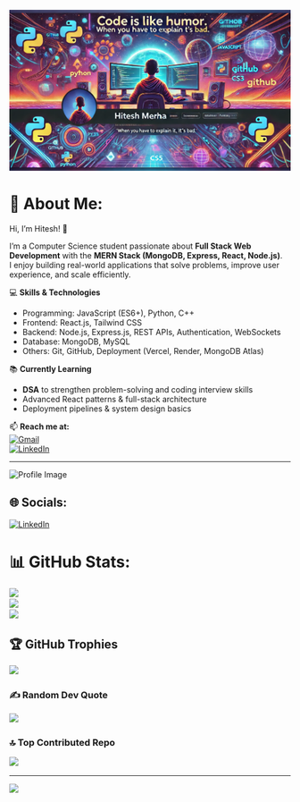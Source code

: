 ![Alt Text](https://github.com/CoderKing246/CoderKing246/raw/main/b756ab74-037e-4353-ba49-d735a2289e90.webp)



# 💫 About Me:
Hi, I’m Hitesh! 👋  

I’m a Computer Science student passionate about **Full Stack Web Development** with the **MERN Stack (MongoDB, Express, React, Node.js)**.  
I enjoy building real-world applications that solve problems, improve user experience, and scale efficiently.  

💻 **Skills & Technologies**  
- Programming: JavaScript (ES6+), Python, C++  
- Frontend: React.js, Tailwind CSS  
- Backend: Node.js, Express.js, REST APIs, Authentication, WebSockets  
- Database: MongoDB, MySQL  
- Others: Git, GitHub, Deployment (Vercel, Render, MongoDB Atlas)  

📚 **Currently Learning**  
- **DSA** to strengthen problem-solving and coding interview skills  
- Advanced React patterns & full-stack architecture  
- Deployment pipelines & system design basics  

📫 **Reach me at:**  
[![Gmail](https://img.shields.io/badge/-Gmail-%23D14836?logo=gmail&logoColor=white)](mailto:mehrahitesh2006@gmail.com)  
[![LinkedIn](https://img.shields.io/badge/LinkedIn-%230077B5.svg?logo=linkedin&logoColor=white)](https://www.linkedin.com/in/hitesh-mehra-009314326)

---

![Profile Image](https://user-images.githubusercontent.com/74038190/225813708-98b745f2-7d22-48cf-9150-083f1b00d6c9.gif)


## 🌐 Socials:
[![LinkedIn](https://img.shields.io/badge/LinkedIn-%230077B5.svg?logo=linkedin&logoColor=white)](https://www.linkedin.com/in/hitesh-mehra-009314326?utm_source=share&utm_campaign=share_via&utm_content=profile&utm_medium=android_app) 


# 📊 GitHub Stats:
![](https://github-readme-stats.vercel.app/api?username=CoderKing246&theme=dark&hide_border=false&include_all_commits=false&count_private=false)<br/>
![](https://github-readme-streak-stats.herokuapp.com/?user=CoderKing246&theme=dark&hide_border=false)<br/>
![](https://github-readme-stats.vercel.app/api/top-langs/?username=CoderKing246&theme=dark&hide_border=false&include_all_commits=false&count_private=false&layout=compact)

## 🏆 GitHub Trophies
![](https://github-profile-trophy.vercel.app/?username=CoderKing246&theme=radical&no-frame=false&no-bg=false&margin-w=4)

### ✍️ Random Dev Quote
![](https://quotes-github-readme.vercel.app/api?type=horizontal&theme=radical)

### 🔝 Top Contributed Repo
![](https://github-contributor-stats.vercel.app/api?username=CoderKing246&limit=5&theme=dark&combine_all_yearly_contributions=true)

---
[![](https://visitcount.itsvg.in/api?id=CoderKing246&icon=0&color=0)](https://visitcount.itsvg.in)

<!-- Proudly created with GPRM ( https://gprm.itsvg.in ) -->
